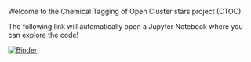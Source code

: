 Welcome to the Chemical Tagging of Open Cluster stars project (CTOC).

The following link will automatically open a Jupyter Notebook where you can explore the code!


[![Binder](https://mybinder.org/badge_logo.svg)](https://mybinder.org/v2/gh/AulicoAdiabatico/CTOC-project/main)
